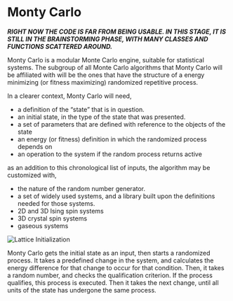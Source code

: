 # Monty Carlo

***RIGHT NOW THE CODE IS FAR FROM BEING USABLE.
IN THIS STAGE, IT IS STILL IN THE BRAINSTORMING PHASE, WITH MANY CLASSES AND FUNCTIONS SCATTERED AROUND.***

Monty Carlo is a modular Monte Carlo engine, suitable for statistical systems. The subgroup of all  Monte Carlo algorithms that Monty Carlo will be affiliated with will be the ones that have the structure of a energy minimizing (or fitness maximizing) randomized repetitive process.

In a clearer context, Monty Carlo will need,

* a definition of the “state” that is in question.
* an initial state, in the type of the state that was presented.
* a set of parameters that are defined with reference to the objects of the state
* an energy (or fitness) definition in which the randomized process depends on
* an operation to the system if the random process returns active

as an addition to this chronological list of inputs, the algorithm may be customized with,

* the nature of the random number generator.
* a set of widely used systems, and a library built upon the definitions needed for those systems.
 * 2D and 3D Ising spin systems
 * 3D crystal spin systems
 * gaseous systems

![Lattice Initialization](https://github.com/monty-carlo/monty-carlo/blob/master/src/atomic/ex_atomic_lattice_fig.png?raw=true)


Monty Carlo gets the initial state as an input, then starts a randomized process. It takes a predefined change in the system, and calculates the energy difference for that change to occur for that condition. Then, it takes a random number, and checks the qualification criterion. If the process qualifies, this process is executed. Then it takes the next change, until all units of the state has undergone the same process. 
